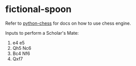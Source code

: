 # fictional-spoon

Refer to [python-chess](https://python-chess.readthedocs.io/en/latest/index.html) for docs on how to use chess engine.

Inputs to perform a Scholar's Mate: 
1. e4 e5
2. Qh5 Nc6
3. Bc4 Nf6
4. Qxf7

